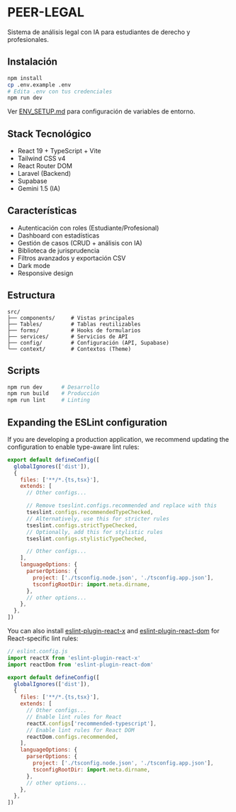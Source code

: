 # PEER-LEGAL

Sistema de análisis legal con IA para estudiantes de derecho y profesionales.

## Instalación

```bash
npm install
cp .env.example .env
# Edita .env con tus credenciales
npm run dev
```

Ver [ENV_SETUP.md](./ENV_SETUP.md) para configuración de variables de entorno.

## Stack Tecnológico

- React 19 + TypeScript + Vite
- Tailwind CSS v4
- React Router DOM
- Laravel (Backend)
- Supabase
- Gemini 1.5 (IA)

## Características

- Autenticación con roles (Estudiante/Profesional)
- Dashboard con estadísticas
- Gestión de casos (CRUD + análisis con IA)
- Biblioteca de jurisprudencia
- Filtros avanzados y exportación CSV
- Dark mode
- Responsive design

## Estructura

```
src/
├── components/     # Vistas principales
├── Tables/         # Tablas reutilizables
├── forms/          # Hooks de formularios
├── services/       # Servicios de API
├── config/         # Configuración (API, Supabase)
└── context/        # Contextos (Theme)
```

## Scripts

```bash
npm run dev      # Desarrollo
npm run build    # Producción
npm run lint     # Linting
```

## Expanding the ESLint configuration

If you are developing a production application, we recommend updating the configuration to enable type-aware lint rules:

```js
export default defineConfig([
  globalIgnores(['dist']),
  {
    files: ['**/*.{ts,tsx}'],
    extends: [
      // Other configs...

      // Remove tseslint.configs.recommended and replace with this
      tseslint.configs.recommendedTypeChecked,
      // Alternatively, use this for stricter rules
      tseslint.configs.strictTypeChecked,
      // Optionally, add this for stylistic rules
      tseslint.configs.stylisticTypeChecked,

      // Other configs...
    ],
    languageOptions: {
      parserOptions: {
        project: ['./tsconfig.node.json', './tsconfig.app.json'],
        tsconfigRootDir: import.meta.dirname,
      },
      // other options...
    },
  },
])
```

You can also install [eslint-plugin-react-x](https://github.com/Rel1cx/eslint-react/tree/main/packages/plugins/eslint-plugin-react-x) and [eslint-plugin-react-dom](https://github.com/Rel1cx/eslint-react/tree/main/packages/plugins/eslint-plugin-react-dom) for React-specific lint rules:

```js
// eslint.config.js
import reactX from 'eslint-plugin-react-x'
import reactDom from 'eslint-plugin-react-dom'

export default defineConfig([
  globalIgnores(['dist']),
  {
    files: ['**/*.{ts,tsx}'],
    extends: [
      // Other configs...
      // Enable lint rules for React
      reactX.configs['recommended-typescript'],
      // Enable lint rules for React DOM
      reactDom.configs.recommended,
    ],
    languageOptions: {
      parserOptions: {
        project: ['./tsconfig.node.json', './tsconfig.app.json'],
        tsconfigRootDir: import.meta.dirname,
      },
      // other options...
    },
  },
])
```
